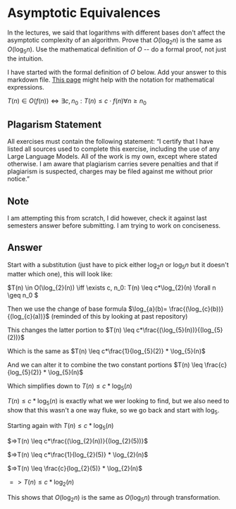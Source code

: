 # Asymptotic Equivalences

In the lectures, we said that logarithms with different bases don't affect the
asymptotic complexity of an algorithm. Prove that $O(\log_{2} n)$ is the same as
$O(\log_{5} n)$. Use the mathematical definition of $O$ -- do a formal proof,
not just the intuition.

I have started with the formal definition of $O$ below. Add your answer to this
markdown file. [This
page](https://docs.github.com/en/get-started/writing-on-github/working-with-advanced-formatting/writing-mathematical-expressions)
might help with the notation for mathematical expressions.

$T(n) \in O(f(n)) \iff \exists c, n_0: T(n) \leq c \cdot f(n) \forall n \geq n_0$

## Plagarism Statement

All exercises must contain the following statement:
“I certify that I have listed all sources used to complete this exercise, including the use
of any Large Language Models. All of the work is my own, except where stated
otherwise. I am aware that plagiarism carries severe penalties and that if plagiarism is
suspected, charges may be filed against me without prior notice.”

## Note
I am attempting this from scratch, I did however, check it against last semesters answer before submitting. I am trying to work on conciseness.

## Answer
Start with a substitution (just have to pick either $\log_{2} n$ or $\log_{5} n$ but it doesn't matter which one), this will look like:

$T(n) \in O(\log_{2}(n)) \iff \exists c, n_0: T(n) \leq c*\log_{2}(n) \forall n \geq n_0 $

Then we use the change of base formula $\log_{a}(b)= \frac{(\log_{c}(b))}{(log_{c}(a))}$ (reminded of this by looking at past repository)

This changes the latter portion to $T(n) \leq c*\frac{(\log_{5}(n))}{(log_{5}(2))}$

Which is the same as $T(n) \leq c*\frac{1}{log_{5}(2)} * \log_{5}(n)$

And we can alter it to combine the two constant portions $T(n) \leq \frac{c}{log_{5}(2)} * \log_{5}(n)$

 Which simplifies down to $T(n) \leq c*\log_{5}(n)$ 

$T(n) \leq c*\log_{5}(n)$ is exactly what we wer looking to find, but we also need to show that this wasn't a one way fluke, so we go back and start with $\log_{5}$.

Starting again with $T(n) \leq c*\log_{5}(n)$

$=>T(n) \leq c*\frac{(\log_{2}(n))}{(log_{2}(5))}$

$=>T(n) \leq c*\frac{1}{log_{2}(5)} * \log_{2}(n)$

$=>T(n) \leq \frac{c}{log_{2}(5)} * \log_{2}(n)$

$=>T(n) \leq c*\log_{2}(n)$

This shows that $O(\log_{2} n)$ is the same as $O(\log_{5} n)$ through transformation.

